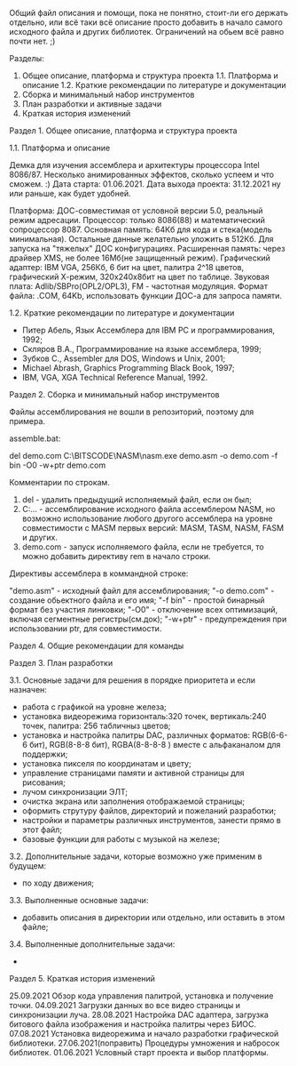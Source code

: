 ﻿ Общий файл описания и помощи, пока не понятно, стоит-ли его держать отдельно,
или всё таки всё описание просто добавить в начало самого исходного файла и
других библиотек. Ограничений на обьем всё равно почти нет. ;)

 Разделы:

 1. Общее описание, платформа и структура проекта
  1.1. Платформа и описание
  1.2. Краткие рекомендации по литературе и документации
 2. Сборка и минимальный набор инструментов
 3. План разработки и активные задачи
 5. Краткая история изменений


 Раздел 1. Общее описание, платформа и структура проекта


 1.1. Платформа и описание

 Демка для изучения ассемблера и архитектуры процессора Intel 8086/87.
 Несколько анимированных эффектов, сколько успеем и что сможем. :)
 Дата старта: 01.06.2021.
 Дата выхода проекта: 31.12.2021 ну или раньше, как будет удобней.

 Платформа: ДОС-совместимая от условной версии 5.0, реальный режим адресации.
 Процессор: только 8086(88) и математический сопроцессор 8087.
 Основная память: 64Кб для кода и стека(модель минимальная). Остальные данные
 желательно уложить в 512Кб. Для запуска на "тяжелых" ДОС конфигурациях.
 Расширенная память: через драйвер XMS, не более 16Мб(не защищенный режим).
 Графический адаптер: IBM VGA, 256Кб, 6 бит на цвет, палитра 2^18 цветов,
 графический Х-режим, 320x240x8бит на цвет по таблице.
 Звуковая плата: Adlib/SBPro(OPL2/OPL3), FM - частотная модуляция.
 Формат файла: .COM, 64Kb, использовать функции ДОС-а для запроса памяти.

 1.2. Краткие рекомендации по литературе и документации

 - Питер Абель, Язык Ассемблера для IBM PC и программирования, 1992;
 - Скляров В.А., Программирование на языке ассемблера, 1999;
 - Зубков С., Assembler для DOS, Windows и Unix, 2001;
 - Michael Abrash, Graphics Programming Black Book, 1997;
 - IBM, VGA, XGA Technical Reference Manual, 1992.


 Раздел 2. Сборка и минимальный набор инструментов


 Файлы ассемблирования не вошли в репозиторий, поэтому для примера.

 assemble.bat:

del demo.com
C:\BITSCODE\NASM\nasm.exe demo.asm -o demo.com -f bin -O0 -w+ptr
demo.com

 Комментарии по строкам.
 1. del - удалить предыдущий исполняемый файл, если он был;
 2. C:\... - ассемблирование исходного файла ассемблером NASM, но возможно
использование любого другого ассемблера на уровне совместимости с MASM первых
версий: MASM, TASM, NASM, FASM и других.
 3. demo.com - запуск исполняемого файла, если не требуется, то можно добавить
директиву rem в начало строки.

 Директивы ассемблера в коммандной строке:

 "demo.asm" - исходный файл для ассемблирования;
 "-o demo.com" - создание обьектного файла и его имя;
 "-f bin" - простой бинарный формат без участия линковки;
 "-O0" - отключение всех оптимизаций, включая сегментные регистры(см.док);
 "-w+ptr" - предупреждения при использовании ptr, для совместимости.


 Раздел 4. Общие рекомендации для команды


 Раздел 3. План разработки

 3.1. Основные задачи для решения в порядке приоритета и если назначен:

 - работа с графикой на уровне железа;
 - установка видеорежима горизонталь:320 точек, вертикаль:240 точек,
  палитра: 256 табличныз цветов;
 - установка и настройка палитры DAC, различных форматов: RGB(6-6-6 бит),
  RGB(8-8-8 бит), RGBA(8-8-8-8 ) вместе с альфаканалом для поддержки;
 - установка пикселя по координатам и цвету;
 - управление страницами памяти и активной страницы для рисования;
 - лучом синхронизации ЭЛТ;
 - очистка экрана или заполнения отображаемой страницы;
 - оформить струтуру файлов, директорий и пожеланий разработки;
 - настройки и параметры различных инструментов, занести прямо в этот файл;
 - базовые функции для работы с музыкой на железе;

 3.2. Дополнительные задачи, которые возможно уже применим в будущем:

 - по ходу движения;

 3.3. Выполненные основные задачи:

 - добавить описания в директории или отдельно, или оставить в этом файле;

 3.4. Выполненные дополнительные задачи:

 -


 Раздел 5. Краткая история изменений

 25.09.2021 Обзор кода управления палитрой, установка и получение точки.
 04.09.2021 Загрузки данных во все видео страницы и синхронизации луча.
 28.08.2021 Настройка DAC адаптера, загрузка битового файла изображения и
            настройка палитры через БИОС.
 07.08.2021 Установка видеорежима и начало разработки графической библиотеки.
 27.06.2021(поправить) Процедуры умножения и набросок библиотек.
 01.06.2021 Условный старт проекта и выбор платформы.
